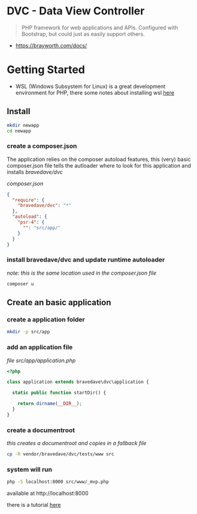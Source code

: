 # DVC - Data View Controller

> PHP framework for web applications and APIs.
Configured with Bootstrap, but could just as easily support others.

* <https://brayworth.com/docs/>

# Getting Started

* WSL (Windows Subsystem for Linux) is a great development environment for PHP, there some notes about installing wsl [here](src/bravedave/dvc/views/docs/installing-wsl.md)

## Install

```sh
mkdir newapp
cd newapp
```

### create a composer.json

The application relies on the composer autoload features,
 this (very) basic composer.json file tells the autloader where to look
 for this application and installs *bravedave/dvc*

*composer.json*
```json
{
  "require": {
    "bravedave/dvc": "*"
  },
  "autoload": {
    "psr-4": {
      "": "src/app/"
    }
  }
}
```

### install bravedave/dvc and update runtime autoloader

*note: this is the same location used in the composer.json file*

```sh
composer u
```

## Create an basic application

### create a application folder
```sh
mkdir -p src/app
```

### add an application file
*file src/app/application.php*
```php
<?php

class application extends bravedave\dvc\application {

  static public function startDir() {

    return dirname(__DIR__);
  }
}
```

### create a documentroot

*this creates a documentroot and copies in a fallback file*

```sh
cp -R vendor/bravedave/dvc/tests/www src
```

### system will run

```sh
php -S localhost:8000 src/www/_mvp.php
```

available at http://localhost:8000

there is a tutorial [here](src/bravedave/dvc/views/docs/risorsa.md)

